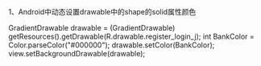 
1、Android中动态设置drawable中的shape的solid属性颜色

GradientDrawable drawable = (GradientDrawable) getResources().getDrawable(R.drawable.register_login_j);
int BankColor = Color.parseColor("#000000");
drawable.setColor(BankColor);
view.setBackgroundDrawable(drawable);